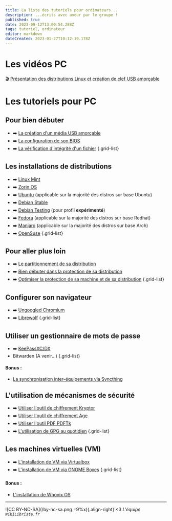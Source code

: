 ```yaml
---
title: La liste des tutoriels pour ordinateurs...
description: ...écrits avec amour par le groupe !
published: true
date: 2023-09-12T13:00:54.288Z
tags: tutoriel, ordinateur
editor: markdown
dateCreated: 2023-01-27T10:12:19.178Z
---
```


# Les vidéos PC
🎬 [Présentation des distributions Linux et création de clef USB amorçable](/tutoriels/monde-linux)

# Les tutoriels pour PC

## Pour bien débuter

- :arrow_right: [La création d'un média USB amorçable](/tutoriels/usb-bootable)
- :arrow_right: [La configuration de son BIOS](/tutoriels/bios-boot)
- :arrow_right: [La vérification d'intégrité d'un fichier](/tutoriels/verifier-integrite)
{.grid-list}

## Les installations de distributions

- :arrow_right: [Linux Mint](/tutoriels/mint)
- :arrow_right: [Zorin OS](/tutoriels/zorin)
- :arrow_right: [Ubuntu](/tutoriels/ubuntu) (applicable sur la majorité des distros sur base Ubuntu)
- :arrow_right: [Debian Stable](/tutoriels/debian)
- :arrow_right: [Debian Testing](/tutoriels/debian-testing) (pour profil **expérimenté**)
- :arrow_right: [Fedora](/tutoriels/fedora) (applicable sur la majorité des distros sur base Redhat)
- :arrow_right: [Manjaro](/tutoriels/manjaro) (applicable sur la majorité des distros sur base Arch)
- :arrow_right: [OpenSuse](/tutoriels/opensuse-temb)
{.grid-list}

## Pour aller plus loin

- :arrow_right: [Le partitionnement de sa distribution](/tutoriels/partitioning)
- :arrow_right: [Bien débuter dans la protection de sa distribution](/tutoriels/distro-protect)
- :arrow_right: [Optimiser la protection de sa machine et de sa distribution](/tutoriels/distro-protect-hardening)
{.grid-list}

## Configurer son navigateur

- :arrow_right: [Ungoogled Chromium](/tutoriels/ungoogled-chromium)
- :arrow_right: [Librewolf](/tutoriels/librewolf)
{.grid-list}

## Utiliser un gestionnaire de mots de passe
- :arrow_right: [KeePassXC/DX](/tutoriels/keepass)
- Bitwarden (A venir...)
{.grid-list}

#### Bonus :
- [La synchronisation inter-équipements via Syncthing](/tutoriels/syncthing)

## L'utilisation de mécanismes de sécurité
- :arrow_right: [Utiliser l'outil de chiffrement Kryptor](/tutoriels/kryptor)
- :arrow_right: [Utiliser l'outil de chiffrement Age](/tutoriels/age)
- :arrow_right: [Utiliser l'outil PDF PDFTk](/tutoriels/chiff-pdf)
- :arrow_right: [L'utilisation de GPG au quotidien](/tutoriels/gnupg)
{.grid-list}

## Les machines virtuelles (VM)

- :arrow_right: [L'installation de VM via Virtualbox](/tutoriels/virtualbox)
- :arrow_right: [L'installation de VM via GNOME Boxes](/tutoriels/gnome-boxes)
{.grid-list}

#### Bonus :
- [L'installation de Whonix OS](/tutoriels/whonix)

---
![CC BY-NC-SA](/by-nc-sa.png =9%x){.align-right} <3 *L'équipe `WikiLibriste.fr`*